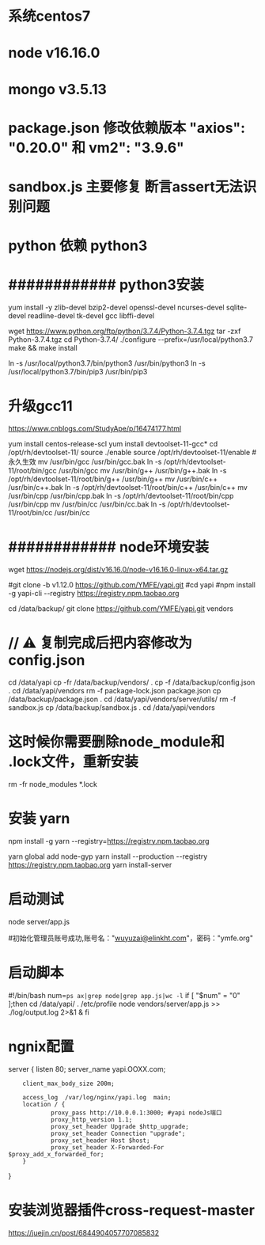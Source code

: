 # 系统centos7
# node v16.16.0
# mongo v3.5.13
# package.json 修改依赖版本 "axios": "0.20.0" 和 vm2": "3.9.6"
# sandbox.js 主要修复 断言assert无法识别问题
# python 依赖 python3


# ############ python3安装 ############
yum install -y zlib-devel bzip2-devel openssl-devel ncurses-devel sqlite-devel readline-devel tk-devel gcc libffi-devel

wget https://www.python.org/ftp/python/3.7.4/Python-3.7.4.tgz
tar -zxf Python-3.7.4.tgz 
cd Python-3.7.4/
./configure --prefix=/usr/local/python3.7
make && make install

ln -s /usr/local/python3.7/bin/python3 /usr/bin/python3
ln -s /usr/local/python3.7/bin/pip3 /usr/bin/pip3

# 升级gcc11
https://www.cnblogs.com/StudyApe/p/16474177.html

yum install centos-release-scl
yum install devtoolset-11-gcc*
cd /opt/rh/devtoolset-11/
source ./enable
source /opt/rh/devtoolset-11/enable
#永久生效
mv /usr/bin/gcc /usr/bin/gcc.bak
ln -s /opt/rh/devtoolset-11/root/bin/gcc /usr/bin/gcc
mv /usr/bin/g++ /usr/bin/g++.bak
ln -s /opt/rh/devtoolset-11/root/bin/g++ /usr/bin/g++
mv /usr/bin/c++ /usr/bin/c++.bak
ln -s /opt/rh/devtoolset-11/root/bin/c++ /usr/bin/c++
mv /usr/bin/cpp /usr/bin/cpp.bak
ln -s /opt/rh/devtoolset-11/root/bin/cpp /usr/bin/cpp
mv /usr/bin/cc /usr/bin/cc.bak
ln -s /opt/rh/devtoolset-11/root/bin/cc /usr/bin/cc


# ############  node环境安装 ############ 
wget https://nodejs.org/dist/v16.16.0/node-v16.16.0-linux-x64.tar.gz


#git clone -b v1.12.0 https://github.com/YMFE/yapi.git
#cd yapi
#npm install -g yapi-cli --registry https://registry.npm.taobao.org


cd /data/backup/
git clone https://github.com/YMFE/yapi.git vendors

# // ⚠️  复制完成后把内容修改为 config.json
cd /data/yapi
cp -fr /data/backup/vendors/ .
cp -f /data/backup/config.json .
cd /data/yapi/vendors
rm -f package-lock.json package.json
cp /data/backup/package.json .
cd /data/yapi/vendors/server/utils/
rm -f sandbox.js
cp /data/backup/sandbox.js .
cd /data/yapi/vendors


# 这时候你需要删除node_module和 .lock文件，重新安装
rm -fr node_modules  *.lock

# 安装 yarn
npm install -g yarn --registry=https://registry.npm.taobao.org

yarn global add node-gyp
yarn install --production --registry https://registry.npm.taobao.org
yarn install-server

# 启动测试
node server/app.js

#初始化管理员账号成功,账号名："wuyuzai@elinkht.com"，密码："ymfe.org"

# 启动脚本
#!/bin/bash
num=`ps ax|grep node|grep app.js|wc -l`
if [ "$num" = "0" ];then
	cd /data/yapi/
        . /etc/profile
        node vendors/server/app.js >> ./log/output.log 2>&1 &
fi

# ngnix配置
server {
        listen	80;
	    server_name  yapi.OOXX.com;

        client_max_body_size 200m;

        access_log  /var/log/nginx/yapi.log  main;
        location / {
                proxy_pass http://10.0.0.1:3000; #yapi nodeJs端口
                proxy_http_version 1.1;
                proxy_set_header Upgrade $http_upgrade;
                proxy_set_header Connection "upgrade";
                proxy_set_header Host $host;
                proxy_set_header X-Forwarded-For $proxy_add_x_forwarded_for;
        }
}


# 安装浏览器插件cross-request-master
https://juejin.cn/post/6844904057707085832

